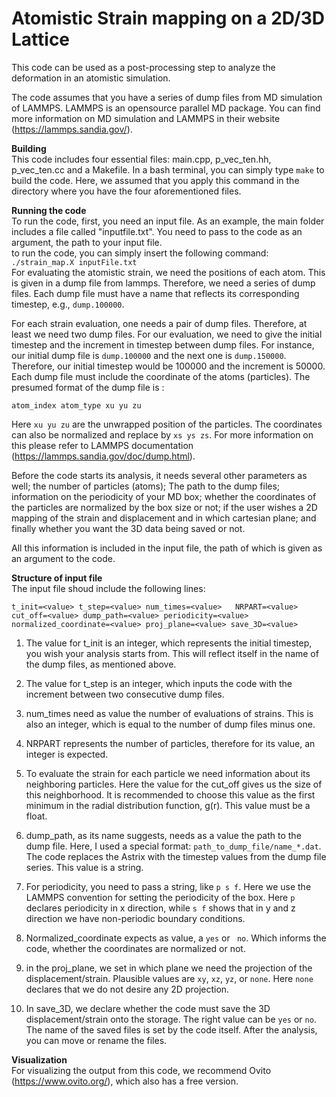 # Atomistic Strain mapping on a 2D/3D Lattice

This code can be used as a post-processing step to analyze the deformation in an atomistic simulation.

The code assumes that you have a series of dump files from MD simulation of LAMMPS. LAMMPS is an opensource parallel MD package. You can find more information on MD simulation and LAMMPS in their website (https://lammps.sandia.gov/).

**Building**  
This code includes four essential files: main.cpp, p_vec_ten.hh, p_vec_ten.cc and a Makefile. In a bash terminal, you can simply type `make` to build the code. Here, we assumed that you apply this command in the directory where you have the four aforementioned files.

**Running the code**  
To run the code, first, you need an input file. As an example, the main folder includes a file called "inputfile.txt". You need to pass to the code as an argument, the path to your input file.   
to run the code, you can simply insert the following command:  
` ./strain_map.X inputFile.txt
`   
For evaluating the atomistic strain, we need the positions of each atom. This is given in a dump file from lammps. Therefore, we need a series of dump files. Each dump file must have a name that reflects its corresponding timestep, e.g., `dump.100000`.  

For each strain evaluation, one needs a pair of dump files. Therefore, at least we need two dump files. For our evaluation, we need to give the initial timestep and the increment in timestep between dump files. For instance, our initial dump file is `dump.100000` and the next one is `dump.150000`. Therefore, our initial timestep would be 100000 and the increment is 50000. Each dump file must include the coordinate of the atoms (particles). The presumed format of the dump file is :

`atom_index atom_type xu yu zu`  


Here `xu yu zu` are the unwrapped position of the particles. The coordinates can also be normalized and replace by `xs ys zs`. For more information on this please refer to LAMMPS documentation (https://lammps.sandia.gov/doc/dump.html).

Before the code starts its analysis, it needs several other parameters as well; the number of particles (atoms); The path to the dump files; information on the periodicity of your MD box; whether the coordinates of the particles are normalized by the box size or not; if the user wishes a 2D mapping of the strain and displacement and in which cartesian plane; and finally whether you want the 3D data being saved or not.  

All this information is included in the input file, the path of which is given as an argument to the code.

**Structure of input file**  
The input file shoud include the following lines:  

`t_init=<value>
t_step=<value>
num_times=<value>  
NRPART=<value>
cut_off=<value>
dump_path=<value>
periodicity=<value>
normalized_coordinate=<value>
proj_plane=<value>
save_3D=<value>
`   

1) The value for t_init is an integer, which represents the initial timestep, you wish your analysis starts from. This will reflect itself in the name of the dump files, as mentioned above.  

2) The value for t_step is an integer, which inputs the code with the increment between two consecutive dump files.  

3) num_times need as value the number of evaluations of strains. This is also an integer, which is equal to the number of dump files minus one.  

4) NRPART represents the number of particles, therefore for its value, an integer is expected.  

5) To evaluate the strain for each particle we need information about its neighboring particles. Here the value for the cut_off gives us the size of this neighborhood. It is recommended to choose this value as the first minimum in the radial distribution function, g(r). This value must be a float.   

6) dump_path, as its name suggests, needs as a value the path to the dump file. Here, I used a special format: `path_to_dump_file/name_*.dat`. The code replaces the Astrix with the timestep values from the dump file series. This value is a string.  

7) For periodicity, you need to pass a string, like `p s f`. Here we use the LAMMPS convention for setting the periodicity of the box. Here `p` declares periodicity in x direction, while `s f` shows that in y and z direction we have non-periodic boundary conditions.  

8) Normalized_coordinate expects as value, a `yes` or ` no`. Which informs the code, whether the coordinates are normalized or not.  

9) in the proj_plane, we set in which plane we need the projection of the displacement/strain. Plausible values are `xy`, `xz`, `yz`, or `none`. Here `none` declares that we do not desire any 2D projection.


10) In save_3D, we declare whether the code must save the 3D displacement/strain onto the storage. The right value can be `yes` or `no`. The name of the saved files is set by the code itself. After the analysis, you can move or rename the files.   


**Visualization**  
For visualizing the output from this code, we recommend Ovito (https://www.ovito.org/), which also has a free version.
